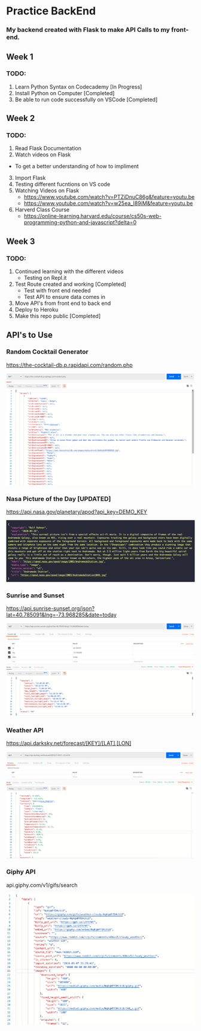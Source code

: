 # Practice BackEnd
### My backend created with Flask to make API Calls to my front-end. 

## Week 1

### TODO:
1. Learn Python Syntax on Codecademy [In Progress]
2. Install Python on Computer [Completed]
3. Be able to run code successfully on VSCode [Completed]

## Week 2

### TODO:
1. Read Flask Documentation
2. Watch videos on Flask
 - To get a better understanding of how to impliment
3. Import Flask
4. Testing different fucntions on VS code
5. Watching Videos on Flask
    - https://www.youtube.com/watch?v=PTZiDnuC86g&feature=youtu.be
    - https://www.youtube.com/watch?v=w25ea_I89iM&feature=youtu.be
6. Harverd Class Course
    - https://online-learning.harvard.edu/course/cs50s-web-programming-python-and-javascript?delta=0

## Week 3

### TODO:
1. Continued learning with the different videos
    - Testing on Repl.it 
2. Test Route created and working [Completed]
    - Test with front end needed
    - Test API to ensure data comes in
3. Move API's from front end to back end
4. Deploy to Heroku
5. Make this repo public [Completed] 

## API's to Use

### Random Cocktail Generator
https://the-cocktail-db.p.rapidapi.com/random.php

![API_Sample](assets/RandomCocktailAPISample.png)

### Nasa Picture of the Day [UPDATED]
https://api.nasa.gov/planetary/apod?api_key=DEMO_KEY

![API_Sample](assets/NasaPic.png)

### Sunrise and Sunset
https://api.sunrise-sunset.org/json?lat=40.785091&lng=-73.968285&date=today

![API_Sample](assets/SunriseSunset.png)


### Weather API
https://api.darksky.net/forecast/[KEY]/[LAT],[LON]

![API_Sample](assets/Weather.png)

### Giphy API
api.giphy.com/v1/gifs/search

![API_Sample](assets/GifAPI.png)

<!-- need to add sample -->